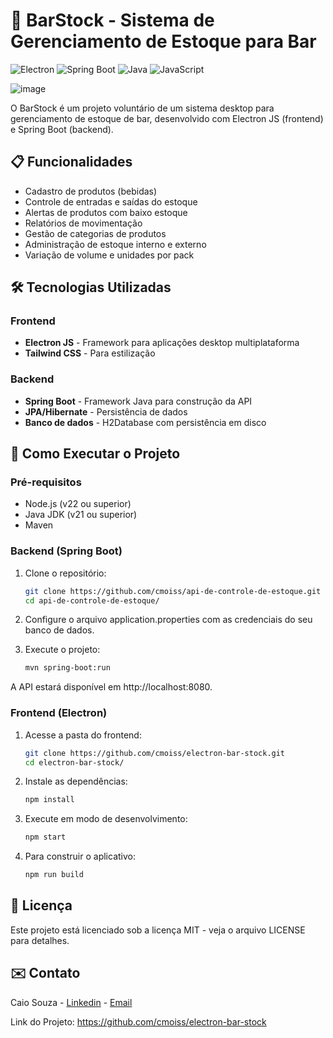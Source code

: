 # 🍻 BarStock - Sistema de Gerenciamento de Estoque para Bar

![Electron](https://img.shields.io/badge/Electron-2B2E3A?style=for-the-badge&logo=electron&logoColor=9FEAF9)
![Spring Boot](https://img.shields.io/badge/Spring_Boot-6DB33F?style=for-the-badge&logo=spring-boot&logoColor=white)
![Java](https://img.shields.io/badge/Java-ED8B00?style=for-the-badge&logo=openjdk&logoColor=white)
![JavaScript](https://img.shields.io/badge/JavaScript-F7DF1E?style=for-the-badge&logo=javascript&logoColor=black)

![image](https://github.com/user-attachments/assets/c74cb22e-ef40-4ab3-b8ae-761e8f39a69f)

O BarStock é um projeto voluntário de um sistema desktop para gerenciamento de estoque de bar, desenvolvido com Electron JS (frontend) e Spring Boot (backend).

## 📋 Funcionalidades

- Cadastro de produtos (bebidas)
- Controle de entradas e saídas do estoque
- Alertas de produtos com baixo estoque
- Relatórios de movimentação
- Gestão de categorias de produtos
- Administração de estoque interno e externo
- Variação de volume e unidades por pack

## 🛠 Tecnologias Utilizadas

### Frontend
- **Electron JS** - Framework para aplicações desktop multiplataforma
- **Tailwind CSS** - Para estilização

### Backend
- **Spring Boot** - Framework Java para construção da API
- **JPA/Hibernate** - Persistência de dados
- **Banco de dados** - H2Database com persistência em disco

## 🚀 Como Executar o Projeto

### Pré-requisitos
- Node.js (v22 ou superior)
- Java JDK (v21 ou superior)
- Maven

### Backend (Spring Boot)
1. Clone o repositório:
   ```bash
   git clone https://github.com/cmoiss/api-de-controle-de-estoque.git
   cd api-de-controle-de-estoque/
   ```

2. Configure o arquivo application.properties com as credenciais do seu banco de dados.

3. Execute o projeto:
    ```bash
    mvn spring-boot:run
    ```

A API estará disponível em http://localhost:8080.

### Frontend (Electron)
1. Acesse a pasta do frontend:

    ```bash
    git clone https://github.com/cmoiss/electron-bar-stock.git
    cd electron-bar-stock/
    ```

2. Instale as dependências:
    ```bash
    npm install
    ```

3. Execute em modo de desenvolvimento:
    ```bash
    npm start
    ```

4. Para construir o aplicativo:
    ```bash
    npm run build
    ```

## 📄 Licença
Este projeto está licenciado sob a licença MIT - veja o arquivo LICENSE para detalhes.

## ✉️ Contato
Caio Souza - [Linkedin](https://www.linkedin.com/in/caiomoises/) - [Email](ocaiomoises@gmail.com)

Link do Projeto: https://github.com/cmoiss/electron-bar-stock